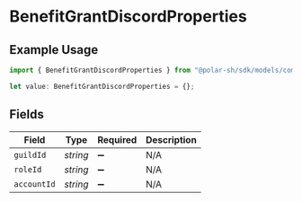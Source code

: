 # BenefitGrantDiscordProperties

## Example Usage

```typescript
import { BenefitGrantDiscordProperties } from "@polar-sh/sdk/models/components";

let value: BenefitGrantDiscordProperties = {};
```

## Fields

| Field              | Type               | Required           | Description        |
| ------------------ | ------------------ | ------------------ | ------------------ |
| `guildId`          | *string*           | :heavy_minus_sign: | N/A                |
| `roleId`           | *string*           | :heavy_minus_sign: | N/A                |
| `accountId`        | *string*           | :heavy_minus_sign: | N/A                |